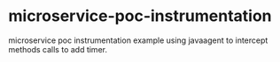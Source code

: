 microservice-poc-instrumentation
================================

microservice poc instrumentation example using javaagent to intercept methods calls to add timer.
